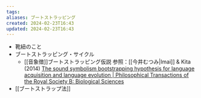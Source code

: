 ```yaml
---
tags: 
aliases: ブートストラッピング
created: 2024-02-23T16:43
updated: 2024-02-23T16:43
---
```


- 靴紐のこと
- ブートストラッピング・サイクル
    - [[音象徴]]ブートストラッピング仮説
 	参照：[[今井むつみ|Imai]] & Kita (2014) [The sound symbolism bootstrapping hypothesis for language acquisition and language evolution | Philosophical Transactions of the Royal Society B: Biological Sciences](https://doi.org/10.1098/rstb.2013.0298)
- [[ブートストラップ法]]